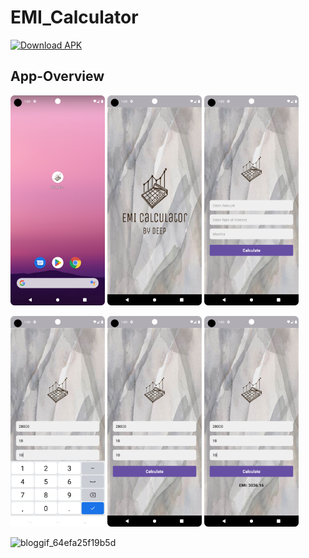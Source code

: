 # EMI_Calculator
<!--  [![Download APK](https://img.shields.io/badge/Download-APK-blue)](https://drive.google.com/file/d/1ppSPygjqXZ3SNAAFb5pgB-mrGQvbXD3a/view?usp=sharing) -->

<a href="/deepbajud/EMI_Calculator/raw/master/app/app-debug.apk" class="Link__StyledLink-sc-14289xe-0 bJBoUI">[![Download APK](https://img.shields.io/badge/Download-APK-blue)]()</a>

## App-Overview

 <img 
  width="30%"
  src="1.png"/>
<img 
  width="30%"
  src="2.png"/>
<img 
  width="30%"
  src="3.png"/>

<img 
  width="30%"
  src="4.png"/>
  <img 
  width="30%"
  src="5.png"/>
<img 
  width="30%"
  src="6.png"/>

![bloggif_64efa25f19b5d](https://github.com/deepbajud/EMI_Calculator/assets/118447327/be39662f-429f-4020-a062-0ec3febf3a86)

